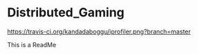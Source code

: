 # Distributed_Gaming

https://travis-ci.org/kandadaboggu/iprofiler.png?branch=master


This is a ReadMe
